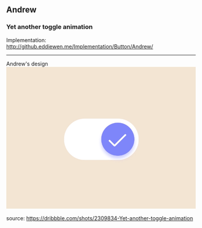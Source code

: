 ## Andrew
### Yet another toggle animation

Implementation:  
<http://github.eddiewen.me/Implementation/Button/Andrew/>

----
Andrew's design
![switch](switch.gif)

source: <https://dribbble.com/shots/2309834-Yet-another-toggle-animation>